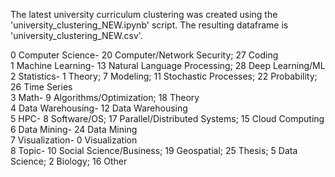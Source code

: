 The latest university curriculum clustering was created using the 'university_clustering_NEW.ipynb' script. The resulting dataframe is 'university_clustering_NEW.csv'. 

0 Computer Science- 20 Computer/Network Security; 27 Coding <br />
1 Machine Learning- 13 Natural Language Processing; 28 Deep Learning/ML <br />
2 Statistics- 1 Theory; 7 Modeling; 11 Stochastic Processes; 22 Probability; 26 Time Series <br />
3 Math- 9 Algorithms/Optimization; 18 Theory <br />
4 Data Warehousing- 12 Data Warehousing <br />
5 HPC- 8 Software/OS; 17 Parallel/Distributed Systems; 15 Cloud Computing <br />
6 Data Mining- 24 Data Mining <br />
7 Visualization- 0 Visualization <br />
8 Topic- 10 Social Science/Business; 19 Geospatial; 25 Thesis; 5 Data Science; 2 Biology; 16 Other 
